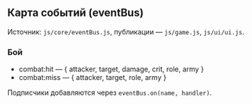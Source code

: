 ## Карта событий (eventBus)

Источник: `js/core/eventBus.js`, публикации — `js/game.js`, `js/ui/ui.js`.

### Бой
- combat:hit — { attacker, target, damage, crit, role, army }
- combat:miss — { attacker, target, role, army }

Подписчики добавляются через `eventBus.on(name, handler)`.
